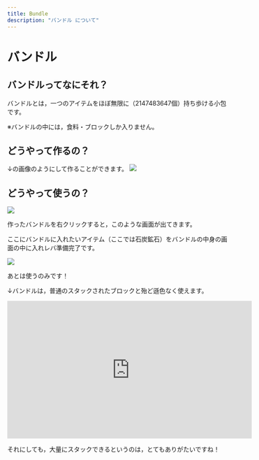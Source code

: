 ```yaml
---
title: Bundle
description: "バンドル について"
---
```


# バンドル
## バンドルってなにそれ？
バンドルとは，一つのアイテムをほぼ無限に（2147483647個）持ち歩ける小包です。

※バンドルの中には，食料・ブロックしか入りません。

## どうやって作るの？
↓の画像のようにして作ることができます。
![](https://cdn.discordapp.com/attachments/528252546423455764/796230275947692092/unknown.png)

## どうやって使うの？
![](https://i.imgur.com/Yzj58Y2.png)

作ったバンドルを右クリックすると，このような画面が出てきます。

ここにバンドルに入れたいアイテム（ここでは石炭鉱石）をバンドルの中身の画面の中に入れレバ準備完了です。

![](https://i.imgur.com/9fkwYIL.png)

あとは使うのみです！


↓バンドルは，普通のスタックされたブロックと殆ど遜色なく使えます。
<iframe width="560" height="315" src="https://www.youtube-nocookie.com/embed/72xz3PBEQWU?controls=0" title="YouTube video player" frameborder="0" allow="accelerometer; autoplay; clipboard-write; encrypted-media; gyroscope; picture-in-picture" allowfullscreen></iframe>

それにしても，大量にスタックできるというのは，とてもありがたいですね！